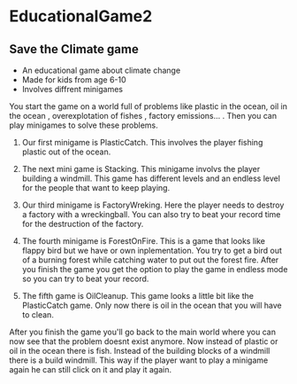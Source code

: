# EducationalGame2

## Save the Climate game
- An educational game about climate change
- Made for kids from age 6-10
- Involves diffrent minigames 

You start the game on a world full of problems like plastic in the ocean, oil in the ocean , overexplotation of fishes , factory emissions... . Then you can play minigames to solve these problems. 

1. Our first minigame is PlasticCatch. This involves the player fishing plastic out of the ocean. 

2. The next mini game is Stacking. This minigame involvs the player building a windmill. This game has different levels and an endless level for the people that want to keep playing. 

3. Our third minigame is FactoryWreking. Here the player needs to destroy a factory with a wreckingball. You can also try to beat your record time for the destruction of the factory. 

4. The fourth minigame is ForestOnFire. This is a game that looks like flappy bird but we have or own inplementation. You try to get a bird out of a burning forest while catching water to put out the forest fire. After you finish the game you get the option to play the game in endless mode so you can try to beat your record. 

5. The fifth game is OilCleanup. This game looks a little bit like the PlasticCatch game. Only now there is oil in the ocean that you will have to clean. 

After you finish the game you'll go back to the main world where you can now see that the problem doesnt exist anymore. Now instead of plastic or oil in the ocean there is fish. Instead of the building blocks of a windmill there is a build windmill. This way if the player want to play a minigame again he can still click on it and play it again. 
